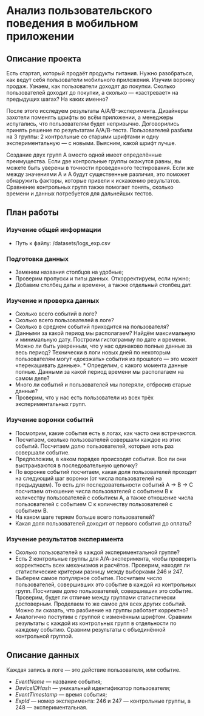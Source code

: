
# Анализ пользовательского поведения в мобильном приложении

## Описание проекта
Есть стартап, который продаёт продукты питания. Нужно разобраться, как ведут себя пользователи мобильного приложения.
Изучим воронку продаж. Узнаем, как пользователи доходят до покупки. Сколько пользователей доходит до покупки, а сколько — «застревает» на предыдущих шагах? На каких именно?

После этого исследуем результаты A/A/B-эксперимента. Дизайнеры захотели поменять шрифты во всём приложении, а менеджеры испугались, что пользователям будет непривычно. Договорились принять решение по результатам A/A/B-теста. Пользователей разбили на 3 группы: 2 контрольные со старыми шрифтами и одну экспериментальную — с новыми. Выясним, какой шрифт лучше.

Создание двух групп A вместо одной имеет определённые преимущества. Если две контрольные группы окажутся равны, вы можете быть уверены в точности проведенного тестирования. Если же между значениями A и A будут существенные различия, это поможет обнаружить факторы, которые привели к искажению результатов. Сравнение контрольных групп также помогает понять, сколько времени и данных потребуется для дальнейших тестов.



## План работы

### Изучение общей информации
* Путь к файлу: /datasets/logs_exp.csv

### Подготовка данных
* Заменим названия столбцов на удобные;
* Проверим пропуски и типы данных. Откорректируем, если нужно;
* Добавим столбец даты и времени, а также отдельный столбец дат.

### Изучение и проверка данных
* Сколько всего событий в логе?
* Сколько всего пользователей в логе?
* Сколько в среднем событий приходится на пользователя?
* Данными за какой период мы располагаем? Найдём максимальную и минимальную дату. Построим гистограмму по дате и времени. Можно ли быть уверенным, что у нас одинаково полные данные за весь период? Технически в логи новых дней по некоторым пользователям могут «доезжать» события из прошлого — это может «перекашивать данные». * Определим, с какого момента данные полные. Данными за какой период времени мы располагаем на самом деле?
* Много ли событий и пользователей мы потеряли, отбросив старые данные?
* Проверим, что у нас есть пользователи из всех трёх экспериментальных групп.

### Изучение воронки событий
* Посмотрим, какие события есть в логах, как часто они встречаются.
* Посчитаем, сколько пользователей совершали каждое из этих событий. Посчитаем долю пользователей, которые хоть раз совершали событие.
* Предположим, в каком порядке происходят события. Все ли они выстраиваются в последовательную цепочку?
* По воронке событий посчитаем, какая доля пользователей проходит на следующий шаг воронки (от числа пользователей на предыдущем). То есть для последовательности событий A → B → C посчитаем отношение числа пользователей с событием B к количеству пользователей с событием A, а также отношение числа пользователей с событием C к количеству пользователей с событием B.
* На каком шаге теряем больше всего пользователей?
* Какая доля пользователей доходит от первого события до оплаты?

### Изучение результатов эксперимента
* Сколько пользователей в каждой экспериментальной группе?
* Есть 2 контрольные группы для А/А-эксперимента, чтобы проверить корректность всех механизмов и расчётов. Проверим, находят ли статистические критерии разницу между выборками 246 и 247.
* Выберем самое популярное событие. Посчитаем число пользователей, совершивших это событие в каждой из контрольных групп. Посчитаем долю пользователей, совершивших это событие. Проверим, будет ли отличие между группами статистически достоверным. Проделаем то же самое для всех других событий. Можно ли сказать, что разбиение на группы работает корректно?
* Аналогично поступим с группой с изменённым шрифтом. Сравним результаты с каждой из контрольных групп в отдельности по каждому событию. Сравним результаты с объединённой контрольной группой.

## **Описание данных**
Каждая запись в логе — это действие пользователя, или событие.

- *EventName* — название события;
- *DeviceIDHash* — уникальный идентификатор пользователя;
- *EventTimestamp* — время события;
- *ExpId* — номер эксперимента: 246 и 247 — контрольные группы, а 248 — экспериментальная.
